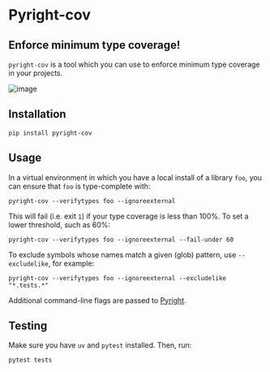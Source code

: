 # Pyright-cov

## Enforce minimum type coverage!

`pyright-cov` is a tool which you can use to enforce minimum type coverage in your projects.

![image](https://github.com/user-attachments/assets/03977f7d-ee29-45f1-b8a9-306ec539f8cf)

## Installation

```console
pip install pyright-cov
```

## Usage

In a virtual environment in which you have a local install of a library `foo`, you can
ensure that `foo` is type-complete with:

```
pyright-cov --verifytypes foo --ignoreexternal
```

This will fail (i.e. exit `1`) if your type coverage is less than 100%. To set a lower
threshold, such as 60%:

```
pyright-cov --verifytypes foo --ignoreexternal --fail-under 60
```

To exclude symbols whose names match a given (glob) pattern, use `--excludelike`, for example:

```
pyright-cov --verifytypes foo --ignoreexternal --excludelike "*.tests.*"
```

Additional command-line flags are passed to [Pyright](https://github.com/microsoft/pyright).

## Testing

Make sure you have `uv` and `pytest` installed. Then, run:

```
pytest tests
```


